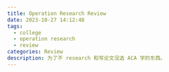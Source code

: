 ```yaml
---
title: Operation Research Review
date: 2023-10-27 14:12:48
tags:
  - college
  - operation research
  - review
categories: Review
description: 为了不 research 和写论文没选 ACA 学的东西。
---
```

